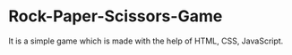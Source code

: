 # Rock-Paper-Scissors-Game
It is a simple game which is made with the help of HTML, CSS, JavaScript.
